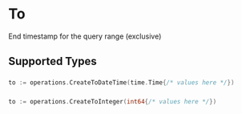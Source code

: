 # To

End timestamp for the query range (exclusive)


## Supported Types

### 

```go
to := operations.CreateToDateTime(time.Time{/* values here */})
```

### 

```go
to := operations.CreateToInteger(int64{/* values here */})
```

